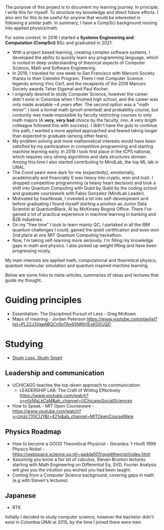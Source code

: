 
The purpose of this project is to document my learning journey. In principle, I write this for myself. To structure my knowledge and direct future efforts. I also aim for this to be useful for anyone that would be interested in following a similar path. In summary, I have a CompSci background moving into applied physics/math.

For some context: In 2016 I started a **Systems Engineering and Computation (CompSci)** BSc and graduated in 2021:

- With a project based learning, creating complex software systems, I developed the ability to quickly learn any programming language, which is rooted in deep understanding of theorical aspects of Computer Science, Math and Software Engineering.
- In 2019, I traveled for one week to San Francisco with Marconi Society thanks to their Celestini Program. There I met Computer Science legends among Vinc Cerf, and the recepients of the 2019 Marconi Society awards Taher Elgamal and Paul Kocher.
- I originally desired to study Computer Science, however the career didn't exist in Colombia when I finished high school, and the career was only made available ~4 years after. The second option was a "math minor". I took a formal math (proof-oriented) and probabiltiy course, but contunity was made impossible by faculty restricting courses to only math majors (A **very, very bad** choice by the faculty, imo; A very brigth colleague followed this with success). I didn't have the guts to continue this path, I wanted a more applied approached and feared taking longer than expected to graduate (among other fears).
- My problem solving and more mathematical interests would have been satisfied by my participation in competitive programming and starting machine learning early. In 2018 I took first place in the ICPS national, which requires very strong algorithms and data structures domain. Among this time I also started contributing to MindLab, the top ML lab in UNAL.
- The Covid years were dark for me (expectedly), emotionally, academically and financially (I was heavy into crypto, won and lost). I dropped competitive programming (a heavy heart decision) and took a shift into Quantum Computing with Qubit by Qubit by the coding school and graduate coursework with Fabio Gonzalez (MindLab Leader).
- Motivated by heartbreak, I invested a lot into self-development and before graduating I found myself starting a position as Junior Data Scientist at QuantumBlack, AI by McKinsey Bogotá Office. There I've gained a lot of practical experience in machine learning in banking and B2B industries.
- On my "free time" I took to learn mainly QC, I partaked in all the IBM quantum challenges I could, gained the qiskit certification and even won 2nd place at one MIT Quantum Computing hackathon.
- Now, I'm taking self-learning more seriously. I'm filling my knowledge gaps in math and physics. I also picked up weight lifting and have been progressing nicely.

My main interests are applied math, computational and theoretical physics, quantum molecular simulation and quantum inspired machine learning. 

Below are some links to meta-articles, summaries of ideas and lectures that guide my thought.

# Guiding principles

- Essentialism: The Disciplined Pursuit of Less - Greg McKown
- Maps of meaning - Jordan Peterson https://www.youtube.com/playlist?list=PL22J3VaeABQCn5nTAx65NRlh1EsKD0UQD

# Studying
- [Study Less, Study Smart](https://www.youtube.com/watch?v=IlU-zDU6aQ0&ab_channel=PierceCollegeDist11)

## Leadership and communication

- UCHICAGO teaches the top-down approach to communication:
  - LEADERSHIP LAB: The Craft of Writing Effectively https://www.youtube.com/watch?v=vtIzMaLkCaM&ab_channel=UChicagoSocialSciences
- How to Speak - MIT Open Courseware - https://www.youtube.com/watch?v=Unzc731iCUY&t=421s&ab_channel=MITOpenCourseWare

## Physics Roadmap
- How to become a GOOD Theoretical Physicist - Gerardus 't Hooft 1999 Physics Nobel - https://webspace.science.uu.nl/~gadda001/goodtheorist/index.html
- Assuming you know a fair bit of calculus, Steven Brunton lectures starting with Math Engineering on Differential Eq, SVD, Fourier Analysis will give you the intuition you wished you had been taught.
- Coming from a Computer Science background, covering gaps in math (e.g with Steven's lectures)

## Japanese

- RTK


Initially I decided to study computer science, however the bachelor didn't exist in Colombia UNAl at 2015, by the time I joined there were men
